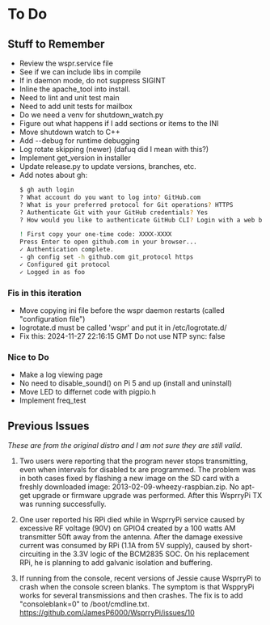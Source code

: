 # To Do

## Stuff to Remember

- Review the wspr.service file
- See if we can include libs in compile
- If in daemon mode, do not suppress SIGINT
- Inline the apache_tool into install.
- Need to lint and unit test main
- Need to add unit tests for mailbox
- Do we need a venv for shutdown_watch.py
- Figure out what happens if I add sections or items to the INI
- Move shutdown watch to C++
- Add --debug for runtime debugging
- Log rotate skipping (newer) (dafuq did I mean with this?)
- Implement get_version in installer
- Update release.py to update versions, branches, etc.
- Add notes about gh:
    ``` bash
    $ gh auth login
    ? What account do you want to log into? GitHub.com
    ? What is your preferred protocol for Git operations? HTTPS
    ? Authenticate Git with your GitHub credentials? Yes
    ? How would you like to authenticate GitHub CLI? Login with a web browser

    ! First copy your one-time code: XXXX-XXXX
    Press Enter to open github.com in your browser... 
    ✓ Authentication complete.
    - gh config set -h github.com git_protocol https
    ✓ Configured git protocol
    ✓ Logged in as foo
    ```

### Fis in this iteration

- Move copying ini file before the wspr daemon restarts (called "configuration file")
- logrotate.d must be called 'wspr' and put it in /etc/logrotate.d/
- Fix this:  2024-11-27 22:16:15 GMT Do not use NTP sync: false

### Nice to Do

- Make a log viewing page
- No need to disable_sound() on Pi 5 and up (install and uninstall)
- Move LED to differnet code with pigpio.h
- Implement freq_test

## Previous Issues

*These are from the original distro and I am not sure they are still valid.*

1. Two users were reporting that the program never stops transmitting, even
when intervals for disabled tx are programmed. The problem was in both
cases fixed by flashing a new image on the SD card with a freshly downloaded
image: 2013-02-09-wheezy-raspbian.zip. No apt-get upgrade or firmware
upgrade was performed. After this WsprryPi TX was running successfully.

1. One user reported his RPi died while in WsprryPi service caused by excessive
RF voltage (90V) on GPIO4 created by a 100 watts AM transmitter 50ft away
from the antenna. After the damage exessive current was consumed by RPi (1.1A
from 5V supply), caused by short-circuiting in the 3.3V logic of the BCM2835
SOC. On his replacement RPi, he is planning to add galvanic isolation and
buffering.

1. If running from the console, recent versions of Jessie cause WsprryPi to
crash when the console screen blanks. The symptom is that WsppryPi works
for several transmissions and then crashes. The fix is to add "consoleblank=0"
to /boot/cmdline.txt.
https://github.com/JamesP6000/WsprryPi/issues/10

